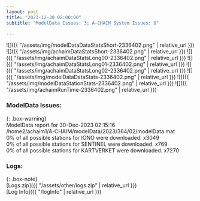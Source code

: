 ```yaml
---
layout: post
title: "2023-12-30 02:00:00"
subtitle: "ModelData Issues: 3; A-CHAIM System Issues: 0"

---
```


![]({{ "/assets/img/modelDataDataStatsShort-2336402.png" | relative_url }})
![]({{ "/assets/img/achaimDataStatsShort-2336402.png" | relative_url }})
![]({{ "/assets/img/achaimDataStatsLong00-2336402.png" | relative_url }})
![]({{ "/assets/img/achaimDataStatsLong01-2336402.png" | relative_url }})
![]({{ "/assets/img/achaimDataStatsLong02-2336402.png" | relative_url }})
![]({{ "/assets/img/modelDataDataStats-2336402.png" | relative_url }})
![]({{ "/assets/img/modelDataStationStats-2336402.png" | relative_url }})
![]({{ "/assets/img/achaimRunTime-2336402.png" | relative_url }})


### ModelData Issues:  
  
{: .box-warning}  
 ModelData report for 30-Dec-2023 02:15:16   
 /home2/achaim1/A-CHAIM/modelData/2023/364/02/modelData.mat   
 0% of all possible stations for IONO were downloaded. x3049   
 0% of all possible stations for SENTINEL were downloaded. x769   
 0% of all possible stations for KARTVERKET were downloaded. x7270   
  


### Logs:  
  
{: .box-note}  
[Logs.zip]({{ "/assets/other/logs.zip" | relative_url }})  
[Log Info]({{ "/logInfo" | relative_url }})  

